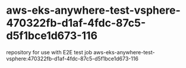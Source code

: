 # aws-eks-anywhere-test-vsphere-470322fb-d1af-4fdc-87c5-d5f1bce1d673-116
repository for use with E2E test job aws-eks-anywhere-test-vsphere:470322fb-d1af-4fdc-87c5-d5f1bce1d673-116
